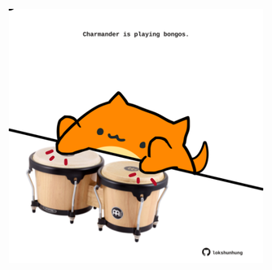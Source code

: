 <!-- built at 20/09/2021, 12:03:47 UTC -->
<p align="center">
  <img width="500" height="500" src="./ReadmeImage.svg">
</p>
